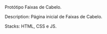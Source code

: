 Protótipo Faixas de Cabelo.

Description: Página inicial de Faixas de Cabelo.

Stacks: HTML, CSS e JS.